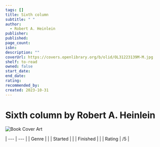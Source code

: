 ```yaml
---
tags: []
title: Sixth column
subtitle: " "
author:
  - Robert A. Heinlein
publisher: 
published: 
page_count: 
isbn: 
description: ""
coverUrl: https://covers.openlibrary.org/b/olid/OL31223139M-M.jpg
shelf: to-read
owned: false
start_date: 
end_date: 
rating: 
recommended_by: 
created: 2023-10-31
---
```


# Sixth column by Robert A. Heinlein

![Book Cover Art](https://covers.openlibrary.org/b/olid/OL31223139M-M.jpg)


| --- | --- |
| Genre |  |
| Started |  |
| Finished |  |
| Rating | /5 |

